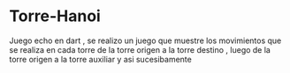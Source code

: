# Torre-Hanoi
Juego echo en dart  , se realizo un juego que muestre los movimientos que se realiza 
en cada torre  de la torre origen a la torre destino , luego de la torre  origen a la torre auxiliar y asi sucesibamente 
